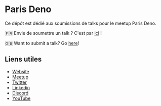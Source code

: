 # Paris Deno
Ce dépôt est dédié aux soumissions de talks pour le meetup Paris Deno.

🇫🇷 Envie de soumettre un talk ? C'est par [ici](https://github.com/ParisDeno/talks/issues/new?template=talk.md) !

🇬🇧 Want to submit a talk? Go [here](https://github.com/ParisDeno/talks/issues/new?template=talk-en.md)!

## Liens utiles
- [Website](http://www.deno.paris)
- [Meetup](https://www.meetup.com/fr-FR/Paris-Deno/)
- [Twitter](https://twitter.com/ParisDeno)
- [Linkedin](https://www.linkedin.com/company/paris-deno/about/)
- [Discord](https://discord.gg/DgFkQQj)
- [YouTube](https://www.youtube.com/channel/UCbwGFj1MoXSko_QgutV4_Cg)
